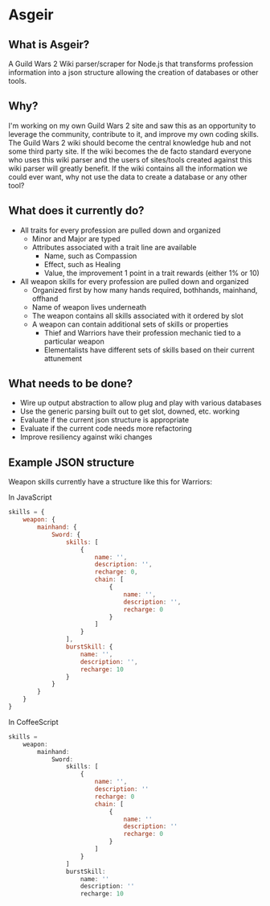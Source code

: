 Asgeir
======

What is Asgeir?
---------------
A Guild Wars 2 Wiki parser/scraper for Node.js that transforms profession information into a json structure allowing the creation of databases or other tools. 

Why?
----
I'm working on my own Guild Wars 2 site and saw this as an opportunity to leverage the community, contribute to it, and improve my own coding skills. The Guild Wars 2 wiki should become the central knowledge hub and not some third party site. If the wiki becomes the de facto standard everyone who uses this wiki parser and the users of sites/tools created against this wiki parser will greatly benefit. If the wiki contains all the information we could ever want, why not use the data to create a database or any other tool?

What does it currently do?
--------------------------
- All traits for every profession are pulled down and organized
	- Minor and Major are typed
	- Attributes associated with a trait line are available
		- Name, such as Compassion
		- Effect, such as Healing 
		- Value, the improvement 1 point in a trait rewards (either 1% or 10)
- All weapon skills for every profession are pulled down and organized
	- Organized first by how many hands required, bothhands, mainhand, offhand
	- Name of weapon lives underneath
	- The weapon contains all skills associated with it ordered by slot
	- A weapon can contain additional sets of skills or properties
		- Thief and Warriors have their profession mechanic tied to a particular weapon
		- Elementalists have different sets of skills based on their current attunement

What needs to be done?
----------------------
- Wire up output abstraction to allow plug and play with various databases
- Use the generic parsing built out to get slot, downed, etc. working
- Evaluate if the current json structure is appropriate
- Evaluate if the current code needs more refactoring
- Improve resiliency against wiki changes

Example JSON structure
----------------------
Weapon skills currently have a structure like this for Warriors:

In JavaScript
```javascript
skills = {
	weapon: {
		mainhand: {
			Sword: {
				skills: [
					{
						name: '',
						description: '',							
						recharge: 0,
						chain: [
							{
								name: '',
								description: '',
								recharge: 0
							}
						]
					}
				],
				burstSkill: {
					name: '',
					description: '',
					recharge: 10
				}
			}
		}
	}
}
```
In CoffeeScript
```javascript
skills =
	weapon:
		mainhand:
			Sword:
				skills: [
					{
						name: '',
						description: ''							
						recharge: 0
						chain: [
							{
								name: ''
								description: ''
								recharge: 0
							}
						]
					}
				]
				burstSkill:
					name: ''
					description: ''
					recharge: 10		
```